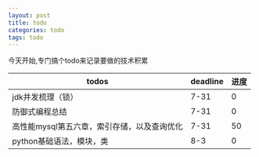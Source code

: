 ```yaml
---
layout: post
title: todo
categories: todo
tags: todo
---
```


今天开始,专门搞个todo来记录要做的技术积累

|todos|deadline|进度|
|-|-|-|
|jdk并发梳理（锁）|7-31|0|
|防御式编程总结|7-31|0|
|高性能mysql第五六章，索引存储，以及查询优化|7-31|50|
|python基础语法，模块，类|8-3|0|
